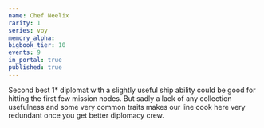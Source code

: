 ```yaml
---
name: Chef Neelix
rarity: 1
series: voy
memory_alpha:
bigbook_tier: 10
events: 9
in_portal: true
published: true
---
```


Second best 1* diplomat with a slightly useful ship ability could be good for hitting the first few mission nodes. But sadly a lack of any collection usefulness and some very common traits makes our line cook here very redundant once you get better diplomacy crew.
